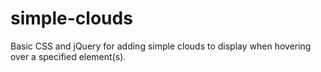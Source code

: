 simple-clouds
=============

Basic CSS and jQuery for adding simple clouds to display when hovering over a specified element(s).
